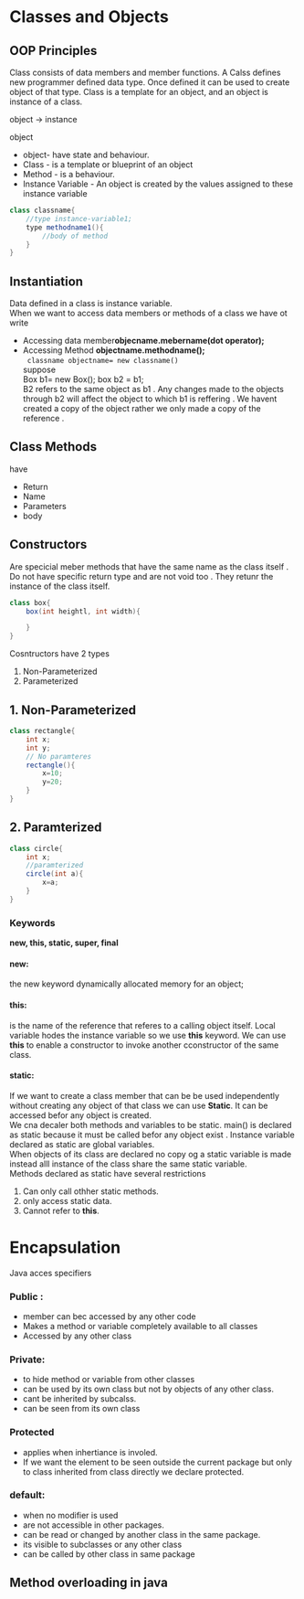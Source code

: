 # Classes and Objects 
## OOP Principles
Class consists of data members and member functions. A Calss defines new programmer defined data type. Once defined it can be used to create object of that type. Class is a template for an object, and an object is instance of a class. 

object -> instance

object 
* object- have state and behaviour. 
* Class - is a template or blueprint of an object 
* Method - is a behaviour. 
* Instance Variable - An object is created by the values assigned to these instance variable 
```java
class classname{
    //type instance-variable1;
    type methodname1(){
        //body of method
    }
}
```

## Instantiation 
Data defined in a class is instance variable.      
When we want to access data members or methods of a class we have ot write    
* Accessing data member**objecname.mebername(dot operator);**   
* Accessing Method **objectname.methodname();**  
``` classname objectname= new classname()```  
suppose   
Box b1= new Box();
box b2 = b1;  
B2 refers to the same object as b1 . Any changes made to the objects through b2 will affect the object to which b1 is reffering . 
We havent created a copy of the object rather we only made a copy of the reference . 
## Class Methods 
have 
* Return 
* Name 
* Parameters
* body 
## Constructors 
Are specicial meber methods that have the same name as the class itself . Do not have specific return type and are not void too . They retunr the instance of the class itself. 
```java
class box{
    box(int heightl, int width){

    }
}
```
Cosntructors have 2 types 
1. Non-Parameterized
2. Parameterized

## 1. Non-Parameterized
```java
class rectangle{
    int x;
    int y;
    // No paramteres
    rectangle(){
        x=10;
        y=20;
    }
}
```
## 2. Paramterized 
```java
class circle{
    int x;
    //paramterized
    circle(int a){
        x=a;
    }
}
```
### Keywords
**new, this, static, super, final**  
#### new:
the new keyword dynamically allocated memory for an object;
#### this:
is the name of the reference that referes to a calling object itself. Local variable hodes the instance variable so we use **this** keyword. We can use **this** to enable a constructor to invoke another cconstructor of the same class. 

#### static:
If we want to create a class member that can be be used independently without creating any object of that class we can use **Static**. It can be accessed befor any object is created.   
We cna decaler both methods and variables to be static. main() is declared as static because it must be called befor any object exist . Instance variable declared as static are global variables.   
When objects of its class are declared no copy og a static variable is made instead alll instance of the class share the same static variable.   
Methods declared as static have several restrictions 
1. Can only call othher static methods.
2. only access static data.
3. Cannot refer to **this**.

# Encapsulation
Java acces specifiers  
### Public : 
* member can bec accessed by any other code
* Makes a method or variable completely available to all classes
* Accessed by any other class
### Private: 
* to hide method or variable from other classes
* can be used by its own class but not by objects of any other class.
* cant be inherited by subcalss.
* can be seen from its own class
### Protected
* applies when inhertiance is involed.
* If we want the element to be seen outside the current package but only to class inherited from class directly we declare protected.
### default: 
* when no modifier is used
* are not accessible in other packages. 
* can be read or changed by another class in the same package. 
* its visible to subclasses or any other class 
* can be called by other class in same package

## Method overloading in java
